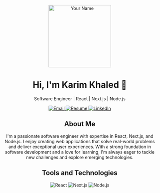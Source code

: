<p align="center">
  <img src="your-profile-image.jpg" alt="Your Name" width="200" height="200">
</p>

<h1 align="center">Hi, I'm Karim Khaled 👋</h1>

<p align="center">Software Engineer | React | Next.js | Node.js</p>

<p align="center">
  <a href="mailto:karimkhaledelmawe@gmail.com">
    <img alt="Email" src="https://img.shields.io/badge/Email-karimkhaledelmawe%40gmail.com-blue?style=flat-square&logo=gmail">
  </a>
  <a href="link-to-your-resume.pdf">
    <img alt="Resume" src="https://img.shields.io/badge/Resume-Download-brightgreen?style=flat-square">
  </a>
  <a href="https://linkedin.com/in/your-linkedin-profile">
    <img alt="LinkedIn" src="https://img.shields.io/badge/LinkedIn-Connect-blue?style=flat-square&logo=linkedin">
  </a>
</p>

<h2 align="center">About Me</h2>

<p align="center">
  I'm a passionate software engineer with expertise in React, Next.js, and Node.js. I enjoy creating web applications that solve real-world problems and deliver exceptional user experiences. With a strong foundation in software development and a love for learning, I'm always eager to tackle new challenges and explore emerging technologies.
</p>

<h2 align="center">Tools and Technologies</h2>

<p align="center">
  <img src="https://img.shields.io/badge/React-61DAFB?style=flat-square&logo=react&logoColor=white" alt="React">
  <img src="https://img.shields.io/badge/Next.js-000000?style=flat-square&logo=next.js&logoColor=white" alt="Next.js">
  <img src="https://img.shields.io/badge/Node.js-339933?style=flat-square&logo=node.js&logoColor=white" alt="Node.js">
  <!-- Add more technologies as needed -->
</p>
